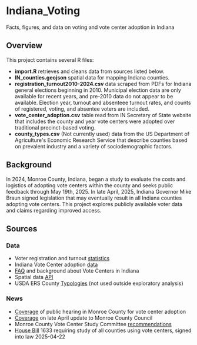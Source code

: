 # Indiana_Voting
Facts, figures, and data on voting and vote center adoption in Indiana

## Overview
This project contains several R files:  
 - **import.R** retrieves and cleans data from sources listed below.  
 - **IN_counties.geojson** spatial data for mapping Indiana counties.  
 - **registration_turnout2010-2024.csv** data scraped from PDFs for Indiana general elections beginning in 2010. Municipal election data are only available for recent years, and pre-2010 data do not appear to be available. Election year, turnout and absenteee turnout rates, and counts of registered, voting, and absentee voters are included.  
 - **vote_center_adoption.csv** table read from IN Secretary of State website that includes the county and year vote centers were adopted over traditional precinct-based voting.  
 - **county_types.csv** (Not currently used) data from the US Department of Agriculture's Economic Research Service that describe counties based on prevalent industry and a variety of sociodemographic factors.  
 

## Background
In 2024, Monroe County, Indiana, began a study to evaluate the costs and logistics of adopting vote centers within the county and seeks public feedback through May 19th, 2025. In late April, 2025, Indiana Governor Mike Braun signed legislation that may eventually result in all Indiana counties adopting vote centers. This project explores publicly available voter data and claims regarding improved access. 

## Sources
### Data
 - Voter registration and turnout [statistics](https://www.in.gov/sos/elections/voter-information/register-to-vote/voter-registration-and-turnout-statistics/)  
 - Indiana Vote Center adoption [data](https://www.in.gov/sos/elections/voter-information/ways-to-vote/vote-centers/)  
 - [FAQ](https://www.in.gov/sos/elections/voter-information/ways-to-vote/vote-centers/vote-center-information/) and background about Vote Centers in Indiana  
 - Spatial data [API](https://www.indianamap.org/datasets/INMap::county-boundaries-of-indiana-current/about)  
 - USDA ERS County [Typologies](https://www.ers.usda.gov/data-products/county-typology-codes) (not used outside exploratory analysis)  

### News
 - [Coverage](https://bsquarebulletin.com/april-7-public-hearing-kicks-off-formal-feedback-period-on-vote-centers-for-monroe-county/) of public hearing in Monroe County for vote center adoption  
 - [Coverage](https://www.idsnews.com/article/2025/04/monroe-county-vote-center-council-election) on late April update to Monroe County Council  
 - Monroe County Vote Center Study Committee [recommendations](https://bloomdocs.org/wp-content/uploads/simple-file-list/2025-03-06-VCSC-Report-Final-Draft-7_4-Apdx2.pdf)  
 - [House Bill](https://iga.in.gov/legislative/2025/bills/house/1633/details) 1633 requiring study of all counties using vote centers, signed into law 2025-04-22  